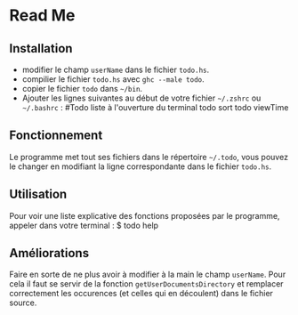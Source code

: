 Read Me
=======

Installation
------------
* modifier le champ `userName` dans le fichier `todo.hs`.
* compilier le fichier `todo.hs` avec `ghc --male todo`.
* copier le fichier `todo` dans `~/bin`.
* Ajouter les lignes suivantes au début de votre fichier `~/.zshrc` ou `~/.bashrc` :
    #Todo liste à l'ouverture du terminal
    todo sort
    todo viewTime

Fonctionnement
--------------
Le programme met tout ses fichiers dans le répertoire `~/.todo`, vous pouvez le changer en modifiant la ligne correspondante dans le fichier `todo.hs`.

Utilisation
-----------
Pour voir une liste explicative des fonctions proposées par le programme, appeler dans votre terminal :
    $ todo help

Améliorations
-------------
Faire en sorte de ne plus avoir à modifier à la main le champ `userName`. Pour cela il faut se servir de la fonction `getUserDocumentsDirectory` et remplacer correctement les occurences (et celles qui en découlent) dans le fichier source.
